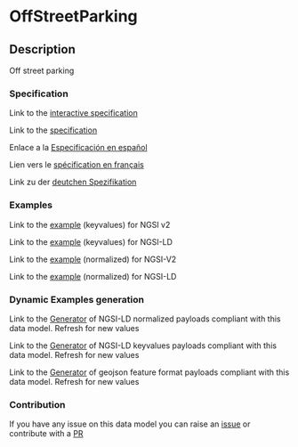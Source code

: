 # OffStreetParking

## Description 

Off street parking
### Specification

Link to the [interactive specification](https://swagger.lab.fiware.org/?url=https://smart-data-models.github.io/dataModel.Parking/OffStreetParking/swagger.yaml)

Link to the [specification](https://smart-data-models.github.io/dataModel.Parking/OffStreetParking/doc/spec.md)

Enlace a la [Especificación en español](https://smart-data-models.github.io/dataModel.Parking/OffStreetParking/doc/spec_ES.md)

Lien vers le [spécification en français](https://smart-data-models.github.io/dataModel.Parking/OffStreetParking/doc/spec_FR.md)

Link zu der [deutchen Spezifikation](https://smart-data-models.github.io/dataModel.Parking/OffStreetParking/doc/spec_DE.md)
### Examples

Link to the [example](https://smart-data-models.github.io/dataModel.Parking/OffStreetParking/examples/example.json) (keyvalues) for NGSI v2

Link to the [example](https://smart-data-models.github.io/dataModel.Parking/OffStreetParking/examples/example.jsonld) (keyvalues) for NGSI-LD

Link to the [example](https://smart-data-models.github.io/dataModel.Parking/OffStreetParking/examples/example-normalized.json) (normalized) for NGSI-V2

Link to the [example](https://smart-data-models.github.io/dataModel.Parking/OffStreetParking/examples/example-normalized.jsonld) (normalized) for NGSI-LD
### Dynamic Examples generation

Link to the [Generator](https://smartdatamodels.org/extra/ngsi-ld_generator_v0.92.php?schemaUrl=https://raw.githubusercontent.com/smart-data-models/dataModel.Parking/master/OffStreetParking/schema.json&email=info@smartdatamodels.org) of NGSI-LD normalized payloads compliant with this data model. Refresh for new values

Link to the [Generator](https://smartdatamodels.org/extra/ngsi-ld_generator_keyvalues_v0.92.php?schemaUrl=https://raw.githubusercontent.com/smart-data-models/dataModel.Parking/master/OffStreetParking/schema.json&email=info@smartdatamodels.org) of NGSI-LD keyvalues payloads compliant with this data model. Refresh for new values

Link to the [Generator](https://smartdatamodels.org/extra/geojson_features_generator_v1.0.php?schemaUrl=https://raw.githubusercontent.com/smart-data-models/dataModel.Parking/master/OffStreetParking/schema.json&email=info@smartdatamodels.org) of geojson feature format payloads compliant with this data model. Refresh for new values
### Contribution

 If you have any issue on this data model you can raise an [issue](https://github.com/smart-data-models/dataModel.Parking/issues)  or contribute with a [PR](https://github.com/smart-data-models/dataModel.Parking/pulls)